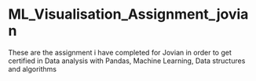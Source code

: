 # ML_Visualisation_Assignment_jovian
These are the assignment i have completed for Jovian in order to get certified in Data analysis with Pandas, Machine Learning, Data structures and algorithms 

